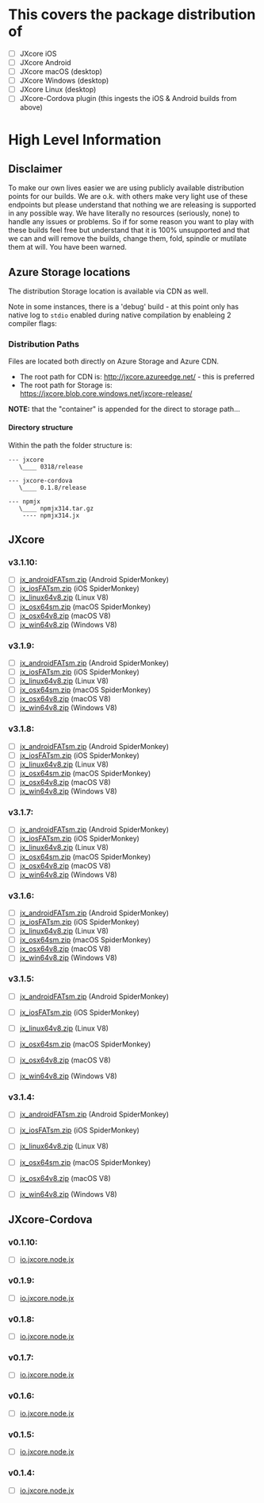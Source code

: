 # This covers the package distribution of 

- [ ] JXcore iOS
- [ ] JXcore Android
- [ ] JXcore macOS (desktop)
- [ ] JXcore Windows (desktop)
- [ ] JXcore Linux (desktop)
- [ ] JXcore-Cordova plugin (this ingests the iOS & Android builds from above)

# High Level Information

## Disclaimer

To make our own lives easier we are using publicly available distribution points for our builds. We are o.k. with others make very light use of these endpoints but please understand that nothing we are releasing is supported in any possible way. We have literally no resources (seriously, none) to handle any issues or problems. So if for some reason you want to play with these builds feel free but understand that it is 100% unsupported and that we can and will remove the builds, change them, fold, spindle or mutilate them at will. You have been warned.

## Azure Storage locations
The distribution Storage location is available via CDN as well.

Note in some instances, there is a 'debug' build - at this point only has native log to `stdio` enabled during native compilation by enableing 2 compiler flags:


### Distribution Paths
Files are located both directly on Azure Storage and Azure CDN.

- The root path for CDN is:  http://jxcore.azureedge.net/   - this is preferred
- The root path for Storage is: https://jxcore.blob.core.windows.net/jxcore-release/

**NOTE:** that the "container" is appended for the direct to storage path...

#### Directory structure
Within the path the folder structure is:

```
--- jxcore
   \____ 0318/release
    
--- jxcore-cordova
   \____ 0.1.8/release
    
--- npmjx
   \____ npmjx314.tar.gz
    ---- npmjx314.jx
```

## JXcore

### v3.1.10:
- [ ] [jx_androidFATsm.zip](http://jxcore.azureedge.net/jxcore/03110/release/jx_androidFATsm.zip) (Android SpiderMonkey)
- [ ] [jx_iosFATsm.zip](http://jxcore.azureedge.net/jxcore/03110/release/jx_iosFATsm.zip)  (iOS SpiderMonkey)
- [ ] [jx_linux64v8.zip](http://jxcore.azureedge.net/jxcore/03110/release/jx_linux64v8.zip) (Linux V8)
- [ ] [jx_osx64sm.zip](http://jxcore.azureedge.net/jxcore/03110/release/jx_osx64sm.zip) (macOS SpiderMonkey)
- [ ] [jx_osx64v8.zip](http://jxcore.azureedge.net/jxcore/03110/release/jx_osx64v8.zip) (macOS V8)
- [ ] [jx_win64v8.zip](http://jxcore.azureedge.net/jxcore/03110/release/jx_win64v8.zip) (Windows V8)

### v3.1.9:
- [ ] [jx_androidFATsm.zip](http://jxcore.azureedge.net/jxcore/0319/release/jx_androidFATsm.zip) (Android SpiderMonkey)
- [ ] [jx_iosFATsm.zip](http://jxcore.azureedge.net/jxcore/0319/release/jx_iosFATsm.zip)  (iOS SpiderMonkey)
- [ ] [jx_linux64v8.zip](http://jxcore.azureedge.net/jxcore/0319/release/jx_linux64v8.zip) (Linux V8)
- [ ] [jx_osx64sm.zip](http://jxcore.azureedge.net/jxcore/0319/release/jx_osx64sm.zip) (macOS SpiderMonkey)
- [ ] [jx_osx64v8.zip](http://jxcore.azureedge.net/jxcore/0319/release/jx_osx64v8.zip) (macOS V8)
- [ ] [jx_win64v8.zip](http://jxcore.azureedge.net/jxcore/0319/release/jx_win64v8.zip) (Windows V8)

### v3.1.8:
- [ ] [jx_androidFATsm.zip](http://jxcore.azureedge.net/jxcore/0318/release/jx_androidFATsm.zip) (Android SpiderMonkey)
- [ ] [jx_iosFATsm.zip](http://jxcore.azureedge.net/jxcore/0318/release/jx_iosFATsm.zip)  (iOS SpiderMonkey)
- [ ] [jx_linux64v8.zip](http://jxcore.azureedge.net/jxcore/0318/release/jx_linux64v8.zip) (Linux V8)
- [ ] [jx_osx64sm.zip](http://jxcore.azureedge.net/jxcore/0318/release/jx_osx64sm.zip) (macOS SpiderMonkey)
- [ ] [jx_osx64v8.zip](http://jxcore.azureedge.net/jxcore/0318/release/jx_osx64v8.zip) (macOS V8)
- [ ] [jx_win64v8.zip](http://jxcore.azureedge.net/jxcore/0318/release/jx_win64v8.zip) (Windows V8)

### v3.1.7:
- [ ] [jx_androidFATsm.zip](http://jxcore.azureedge.net/jxcore/0317/release/jx_androidFATsm.zip) (Android SpiderMonkey)
- [ ] [jx_iosFATsm.zip](http://jxcore.azureedge.net/jxcore/0317/release/jx_iosFATsm.zip)  (iOS SpiderMonkey)
- [ ] [jx_linux64v8.zip](http://jxcore.azureedge.net/jxcore/0317/release/jx_linux64v8.zip) (Linux V8)
- [ ] [jx_osx64sm.zip](http://jxcore.azureedge.net/jxcore/0317/release/jx_osx64sm.zip) (macOS SpiderMonkey)
- [ ] [jx_osx64v8.zip](http://jxcore.azureedge.net/jxcore/0317/release/jx_osx64v8.zip) (macOS V8)
- [ ] [jx_win64v8.zip](http://jxcore.azureedge.net/jxcore/0317/release/jx_win64v8.zip) (Windows V8)

### v3.1.6:
- [ ] [jx_androidFATsm.zip](http://jxcore.azureedge.net/jxcore/0316/release/jx_androidFATsm.zip) (Android SpiderMonkey)
- [ ] [jx_iosFATsm.zip](http://jxcore.azureedge.net/jxcore/0316/release/jx_iosFATsm.zip)  (iOS SpiderMonkey)
- [ ] [jx_linux64v8.zip](http://jxcore.azureedge.net/jxcore/0316/release/jx_linux64v8.zip) (Linux V8)
- [ ] [jx_osx64sm.zip](http://jxcore.azureedge.net/jxcore/0316/release/jx_osx64sm.zip) (macOS SpiderMonkey)
- [ ] [jx_osx64v8.zip](http://jxcore.azureedge.net/jxcore/0316/release/jx_osx64v8.zip) (macOS V8)
- [ ] [jx_win64v8.zip](http://jxcore.azureedge.net/jxcore/0316/release/jx_win64v8.zip) (Windows V8)

### v3.1.5:
- [ ] [jx_androidFATsm.zip](http://jxcore.azureedge.net/jxcore/0315/release/jx_androidFATsm.zip) (Android SpiderMonkey)
- [ ] [jx_iosFATsm.zip](http://jxcore.azureedge.net/jxcore/0315/release/jx_iosFATsm.zip)  (iOS SpiderMonkey)
- [ ] [jx_linux64v8.zip](http://jxcore.azureedge.net/jxcore/0315/release/jx_linux64v8.zip) (Linux V8)
- [ ] [jx_osx64sm.zip](http://jxcore.azureedge.net/jxcore/0315/release/jx_osx64sm.zip) (macOS SpiderMonkey)
- [ ] [jx_osx64v8.zip](http://jxcore.azureedge.net/jxcore/0315/release/jx_osx64v8.zip) (macOS V8)
- [ ] [jx_win64v8.zip](http://jxcore.azureedge.net/jxcore/0315/release/jx_win64v8.zip) (Windows V8)


### v3.1.4:
- [ ] [jx_androidFATsm.zip](http://jxcore.azureedge.net/jxcore/0314/release/jx_androidFATsm.zip) (Android SpiderMonkey)
- [ ] [jx_iosFATsm.zip](http://jxcore.azureedge.net/jxcore/0314/release/jx_iosFATsm.zip)  (iOS SpiderMonkey)
- [ ] [jx_linux64v8.zip](http://jxcore.azureedge.net/jxcore-release/jxcore/0314/release/jx_linux64v8.zip) (Linux V8)
- [ ] [jx_osx64sm.zip](http://jxcore.azureedge.net/jxcore/0314/release/jx_osx64sm.zip) (macOS SpiderMonkey)
- [ ] [jx_osx64v8.zip](http://jxcore.azureedge.net/jxcore/0314/release/jx_osx64v8.zip) (macOS V8)
- [ ] [jx_win64v8.zip](http://jxcore.azureedge.net/jxcore/0314/release/jx_win64v8.zip) (Windows V8)


## JXcore-Cordova

### v0.1.10:
- [ ] [io.jxcore.node.jx](http://jxcore.azureedge.net/jxcore-cordova/0.1.10/release/io.jxcore.node.jx)

### v0.1.9:
- [ ] [io.jxcore.node.jx](http://jxcore.azureedge.net/jxcore-cordova/0.1.9/release/io.jxcore.node.jx)

### v0.1.8:
- [ ] [io.jxcore.node.jx](http://jxcore.azureedge.net/jxcore-cordova/0.1.8/release/io.jxcore.node.jx)

### v0.1.7:
- [ ] [io.jxcore.node.jx](http://jxcore.azureedge.net/jxcore-cordova/0.1.7/release/io.jxcore.node.jx)

### v0.1.6:
- [ ] [io.jxcore.node.jx](http://jxcore.azureedge.net/jxcore-cordova/0.1.6/release/io.jxcore.node.jx)

### v0.1.5:
- [ ] [io.jxcore.node.jx](http://jxcore.azureedge.net/jxcore-cordova/0.1.5/release/io.jxcore.node.jx)

### v0.1.4:
- [ ] [io.jxcore.node.jx](http://jxcore.azureedge.net/jxcore-cordova/0.1.4/release/io.jxcore.node.jx)
